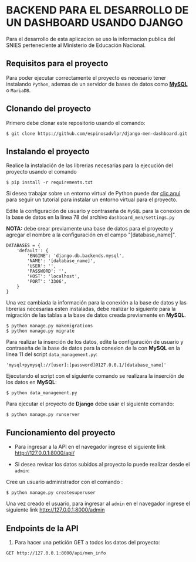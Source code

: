 # BACKEND PARA EL DESARROLLO DE UN DASHBOARD USANDO DJANGO

Para el desarrollo de esta aplicacion se uso la informacion publica del SNIES perteneciente
al Ministerio de Educación Nacional.

## Requisitos para el proyecto

Para poder ejecutar correctamente el proyecto es necesario tener instalando `Python`,
ademas de un servidor de bases de datos como **[MySQL](https://dev.mysql.com/downloads/workbench/)** o `MariaDB`.

## Clonando del proyecto

Primero debe clonar este repositorio usando el comando:

```
$ git clone https://github.com/espinosadvlpr/django-men-dashboard.git
```

## Instalando el proyecto

Realice la instalación de las librerias necesarias para la ejecución del proyecto usando el comando

```
$ pip install -r requirements.txt
```

Si desea trabajar sobre un entorno virtual de Python puede dar [clic aqui](https://www.geeksforgeeks.org/creating-python-virtual-environment-windows-linux/)
para seguir un tutorial para instalar un entorno virtual para el proyecto.

Edite la configuración de usuario y contraseña de `MySQL` para la conexion de la base de datos en la linea 78 del archivo `dashboard_men/settings.py`

**NOTA:** debe crear previamente una base de datos para el proyecto y agregar el nombre a la configuración en el campo "[database_name]".

```
DATABASES = {
    'default': {
        'ENGINE': 'django.db.backends.mysql',
        'NAME': '[database_name]',
        'USER': '',
        'PASSWORD': '',
        'HOST': 'localhost',
        'PORT': '3306',
    }
}
```

Una vez cambiada la información para la conexión a la base de datos y las librerias necesarias esten instaladas, debe realizar lo siguiente para la migración
de las tablas a la base de datos creada previamente en **MySQL**.

```
$ python manage.py makemigrations
$ python manage.py migrate
```

Para realizar la inserción de los datos, edite la configuración de usuario y contraseña de la base de datos para la conexion de la con **MySQL**
en la linea 11 del script `data_management.py`:

```
'mysql+pymysql://[user]:[password]@127.0.0.1/[database_name]'
```

Ejecutando el script con el siguiente comando se realizara la inserción de los datos en **MySQL**:

```
$ python data_management.py
```

Para ejecutar el proyecto de **Django** debe usar el siguiente comando:

```
$ python manage.py runserver
```

## Funcionamiento del proyecto

- Para ingresar a la API en el navegador ingrese el siguiente link <http://127.0.0.1:8000/api/>

- Si desea revisar los datos subidos al proyecto lo puede realizar desde el `admin`:

Cree un usuario administrador con el comando :

```
$ python manage.py createsuperuser
```

Una vez creado el usuario, para ingresar al `admin` en el navegador ingrese el siguiente link <http://127.0.0.1:8000/admin>

## Endpoints de la API

1. Para hacer una petición GET a todos los datos del proyecto:

```
GET http://127.0.0.1:8000/api/men_info
```
